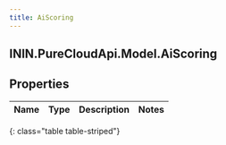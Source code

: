 ```yaml
---
title: AiScoring
---
```

## ININ.PureCloudApi.Model.AiScoring

## Properties

|Name | Type | Description | Notes|
|------------ | ------------- | ------------- | -------------|
{: class="table table-striped"}


